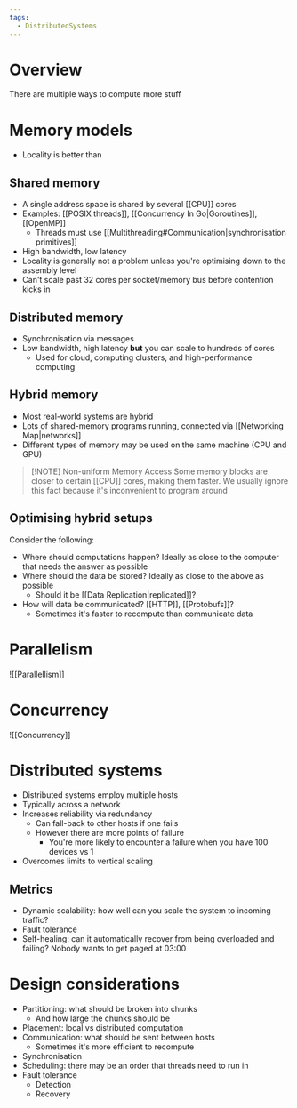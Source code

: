 ```yaml
---
tags:
  - DistributedSystems
---
```

# Overview
There are multiple ways to compute more stuff

# Memory models
- Locality is better than 
## Shared memory
- A single address space is shared by several [[CPU]] cores
- Examples: [[POSIX threads]], [[Concurrency In Go|Goroutines]], [[OpenMP]]
	- Threads must use [[Multithreading#Communication|synchronisation primitives]]
- High bandwidth, low latency
- Locality is generally not a problem unless you're optimising down to the assembly level
- Can't scale past 32 cores per socket/memory bus before contention kicks in

## Distributed memory
- Synchronisation via messages
- Low bandwidth, high latency **but** you can scale to hundreds of cores
	- Used for cloud, computing clusters, and high-performance computing

## Hybrid memory
- Most real-world systems are hybrid
- Lots of shared-memory programs running, connected via [[Networking Map|networks]]
- Different types of memory may be used on the same machine (CPU and GPU)

> [!NOTE] Non-uniform Memory Access
> Some memory blocks are closer to certain [[CPU]] cores, making them faster. We usually ignore this fact because it's inconvenient to program around

## Optimising hybrid setups
Consider the following:
- Where should computations happen? Ideally as close to the computer that needs the answer as possible
- Where should the data be stored? Ideally as close to the above as possible
	- Should it be [[Data Replication|replicated]]?
- How will data be communicated? [[HTTP]], [[Protobufs]]?
	- Sometimes it's faster to recompute than communicate data

# Parallelism
![[Parallellism]]

# Concurrency
![[Concurrency]]

# Distributed systems
- Distributed systems employ multiple hosts
- Typically across a network
- Increases reliability via redundancy
	- Can fall-back to other hosts if one fails
	- However there are more points of failure
		- You're more likely to encounter a failure when you have 100 devices vs 1
- Overcomes limits to vertical scaling


## Metrics
- Dynamic scalability: how well can you scale the system to incoming traffic?
- Fault tolerance
- Self-healing: can it automatically recover from being overloaded and failing? Nobody wants to get paged at 03:00

# Design considerations
- Partitioning: what should be broken into chunks
	- And how large the chunks should be
- Placement: local vs distributed computation
- Communication: what should be sent between hosts
	- Sometimes it's more efficient to recompute
- Synchronisation
- Scheduling: there may be an order that threads need to run in
- Fault tolerance
	- Detection
	- Recovery